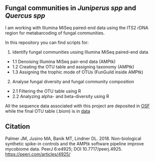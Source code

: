 ## Fungal communities in *Juniperus spp* and *Quercus spp* 

I am working with Illumina MiSeq paired-end data using the ITS2 rDNA region for metabarcoding of fungal communities. 

In this repository you can find scripts for:

1. Identify fungal communities ussing Illumina MiSeq paired-end data 

* 1.1 Denoising Illumina MiSeq pair-end data (AMPtk)
* 1.2 Creating the OTU table and assigning taxonomy (AMPtk)
* 1.3 Assigning the trophic mode of OTUs (FunGuild inside AMPtk)

2. Analyse fungal diversity and fungal community composition 

* 2.1 Filtering the OTU table using R
* 2.2 Analyzing alpha- and beta-diversity using R

All the sequence data associated with this project are deposited in [OSF](https://osf.io) while the final OTU table (.biom) is in [data](https://github.com/bc-anaisabel/juniperus_paper/tree/master/data)


## Citation
Palmer JM, Jusino MA, Banik MT, Lindner DL. 2018. Non-biological synthetic spike-in controls
        and the AMPtk software pipeline improve mycobiome data. PeerJ 6:e4925;
        DOI 10.7717/peerj.4925. https://peerj.com/articles/4925/

